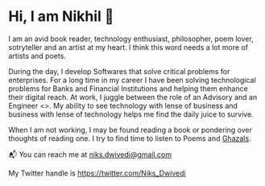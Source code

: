 # Hi, I am Nikhil :wave:

I am an avid book reader, technology enthusiast, philosopher, poem lover, sotryteller and an artist at my heart. I think this word needs a lot more of artists and poets.

During the day, I develop Softwares that solve critical problems for enterprises. For a long time in my career I have been solving technological problems for Banks and Financial Institutions and helping them enhance their digital reach. At work, I juggle between the role of an Advisory and an Engineer <<my thoughts>>. My ability to see technology with lense of business and business with lense of technology helps me find the daily juice to survive.

When I am not working, I may be found reading a book or pondering over thoughts of reading one. I try to find time to listen to Poems and [Ghazals](https://en.wikipedia.org/wiki/Ghazal).

:mailbox_with_mail: You can reach me at niks.dwivedi@gmail.com
  
My Twitter handle is https://twitter.com/Niks_Dwivedi
  
  
